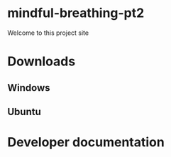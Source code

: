 # mindful-breathing-pt2


Welcome to this project site

# Downloads

## Windows

## Ubuntu

# Developer documentation


